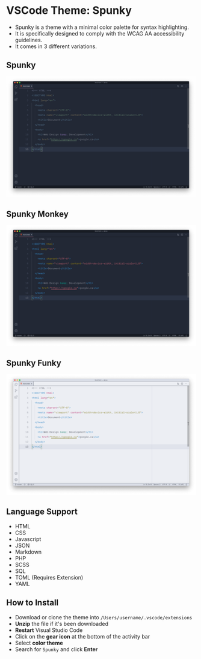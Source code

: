 # VSCode Theme: Spunky

- Spunky is a theme with a minimal color palette for syntax highlighting.
- It is specifically designed to comply with the WCAG AA accessibility guidelines.
- It comes in 3 different variations.

## Spunky

![Spunky Screenshot](https://raw.githubusercontent.com/karamfd/spunky/master/img/spunky.png)

## Spunky Monkey

![Spunky Monkey Screenshot](https://raw.githubusercontent.com/karamfd/spunky/master/img/spunky-monkey.png)

## Spunky Funky

![Spunky Funky Screenshot](https://raw.githubusercontent.com/karamfd/spunky/master/img/spunky-funky.png)

## Language Support

- HTML
- CSS
- Javascript
- JSON
- Markdown
- PHP
- SCSS
- SQL
- TOML (Requires Extension)
- YAML

## How to Install

- Download or clone the theme into `/Users/username/.vscode/extensions`
- **Unzip** the file if it's been downloaded
- **Restart** Visual Studio Code
- Click on the **gear icon** at the bottom of the activity bar
- Select **color theme**
- Search for `Spunky` and click **Enter**
